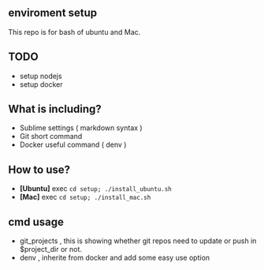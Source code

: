 ## enviroment setup

This repo is for bash of ubuntu and Mac.

## TODO
- setup nodejs
- setup docker


## What is including?
- Sublime settings ( markdown syntax )
- Git short command
- Docker useful command ( denv )


## How to use?
- **[Ubuntu]** exec `cd setup; ./install_ubuntu.sh`
- **[Mac]** exec `cd setup; ./install_mac.sh`



## cmd usage
- git_projects , this is showing whether git repos need to update or push in $project_dir or not.  
- denv , inherite from docker and add some easy use option  





